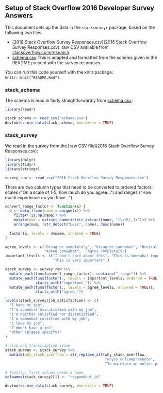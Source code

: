 

## Setup of Stack Overflow 2016 Developer Survey Answers

This document sets up the data in the `stacksurveyr` package, based on the following two files:

* [2016 Stack Overflow Survey Responses.csv](2016 Stack Overflow Survey Responses.csv): raw CSV available from [stackoverflow.com/research](http://stackoverflow.com/research)
* [schema.csv](schema.csv) This is adapted and formatted from the schema given in the README present with the survey responses

You can run this code yourself with the knitr package: `knitr::knit("README.Rmd")`.

### stack_schema

The schema is read in fairly straightforwardly from [schema.csv](schema.csv):


```r
library(readr)

stack_schema <- read_csv("schema.csv")
devtools::use_data(stack_schema, overwrite = TRUE)
```

### stack_survey

We read in the survey from the [raw CSV file](2016 Stack Overflow Survey Responses.csv):


```r
library(dplyr)
library(tidyr)
library(stringr)

survey_raw <- read_csv("2016 Stack Overflow Survey Responses.csv")
```

There are two column types that need to be converted to ordered factors: scales ("On a scale of 1-5, how much do you agree...") and ranges ("How much experience do you have...").


```r
convert_range_factor <- function(x) {
  d <- data_frame(name = unique(x)) %>%
    filter(!is.na(name)) %>%
    mutate(num = extract_numeric(str_extract(name, "[\\d\\,]+"))) %>%
    arrange(num, !str_detect("Less", name), desc(name))
  
  factor(x, levels = d$name, ordered = TRUE)
}

agree_levels <- c("Disagree completely", "Disagree somewhat", "Neutral",
                  "Agree somewhat",  "Agree completely")
important_levels <- c("I don't care about this", "This is somewhat important",
                      "This is very important" )

stack_survey <- survey_raw %>%
  mutate_each(funs(convert_range_factor), contains("_range")) %>%
  mutate_each(funs(factor(., levels = important_levels, ordered = TRUE)),
              starts_with("important_")) %>%
  mutate_each(funs(factor(., levels = agree_levels, ordered = TRUE)),
              starts_with("agree_"))

levels(stack_survey$job_satisfaction) <- c(
  "I hate my job",
  "I'm somewhat dissatisfied with my job",
  "I'm neither satisfied nor dissatisfied",
  "I'm somewhat satisfied with my job",
  "I love my job",
  "I don't have a job",
  "Other (please specify)"
)

# also one transcription issue
stack_survey <- stack_survey %>%
  mutate(why_stack_overflow = str_replace_all(why_stack_overflow,
                                              "whyso_onlinepresence",
                                              "To maintain an online presence"))

# finally, first column needs a name
colnames(stack_survey)[1] <- "respondent_id"

devtools::use_data(stack_survey, overwrite = TRUE)
```

